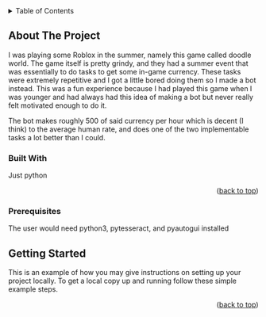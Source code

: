 <!-- TABLE OF CONTENTS -->
<details>
  <summary>Table of Contents</summary>
  <ol>
    <li>
      <a href="#about-the-project">About The Project</a>
      <ul>
        <li><a href="#built-with">Built With</a></li>
      </ul>
    </li>
    <li>
      <a href="#about-the-project">Usage</a>
      <ul>
        <li><a href="#installation">Prerequisites</a></li>
        <li><a href="#prerequisites">Getting Started</a></li>
      </ul>
    </li>
  </ol>
</details>



<!-- ABOUT THE PROJECT -->
## About The Project

I was playing some Roblox in the summer, namely this game called doodle world. The game itself is pretty grindy, and they had a summer event that was essentially to do tasks to get some in-game currency. 
These tasks were extremely repetitive and I got a little bored doing them so I made a bot instead. 
This was a fun experience because I had played this game when I was younger and had always had this idea of making a bot but never really felt motivated enough to do it.

The bot makes roughly 500 of said currency per hour which is decent (I think) to the average human rate, and does one of the two implementable tasks a lot better than I could.


### Built With

Just python

<p align="right">(<a href="#readme-top">back to top</a>)</p>



<!-- USAGE -->

### Prerequisites

The user would need python3, pytesseract, and pyautogui installed

## Getting Started

This is an example of how you may give instructions on setting up your project locally.
To get a local copy up and running follow these simple example steps.



<p align="right">(<a href="#readme-top">back to top</a>)</p>

